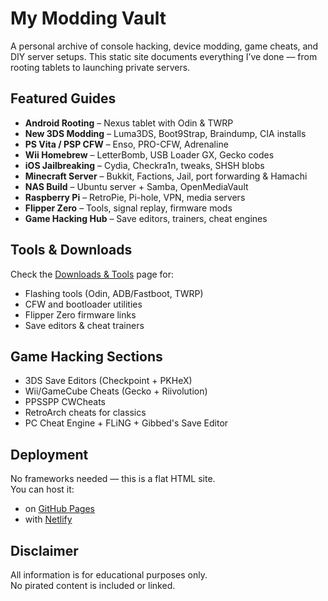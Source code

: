 # My Modding Vault

A personal archive of console hacking, device modding, game cheats, and DIY server setups. This static site documents everything I’ve done — from rooting tablets to launching private servers.

## Featured Guides

- **Android Rooting** – Nexus tablet with Odin & TWRP
- **New 3DS Modding** – Luma3DS, Boot9Strap, Braindump, CIA installs
- **PS Vita / PSP CFW** – Enso, PRO-CFW, Adrenaline
- **Wii Homebrew** – LetterBomb, USB Loader GX, Gecko codes
- **iOS Jailbreaking** – Cydia, Checkra1n, tweaks, SHSH blobs
- **Minecraft Server** – Bukkit, Factions, Jail, port forwarding & Hamachi
- **NAS Build** – Ubuntu server + Samba, OpenMediaVault
- **Raspberry Pi** – RetroPie, Pi-hole, VPN, media servers
- **Flipper Zero** – Tools, signal replay, firmware mods
- **Game Hacking Hub** – Save editors, trainers, cheat engines

## Tools & Downloads

Check the [Downloads & Tools](downloads.html) page for:
- Flashing tools (Odin, ADB/Fastboot, TWRP)
- CFW and bootloader utilities
- Flipper Zero firmware links
- Save editors & cheat trainers

## Game Hacking Sections

- 3DS Save Editors (Checkpoint + PKHeX)
- Wii/GameCube Cheats (Gecko + Riivolution)
- PPSSPP CWCheats
- RetroArch cheats for classics
- PC Cheat Engine + FLiNG + Gibbed's Save Editor

## Deployment

No frameworks needed — this is a flat HTML site.  
You can host it:
- on [GitHub Pages](https://pages.github.com)
- with [Netlify](https://netlify.com)

## Disclaimer

All information is for educational purposes only.  
No pirated content is included or linked.
